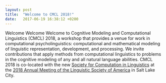 ```yaml
---
layout: post
title:  "Welcome to CMCL 2018!"
date:   2017-06-19 16:38:12 +0200
---
```


Welcome Welcome Welcome to Cognitive Modeling and Computational Linguistics (CMCL) 2018,
a workshop that provides a venue for work in computational
psycholinguistics: computational and mathematical modeling of linguistic
representation, development, and processing. We invite contributions that apply methods from computational linguistics to problems in the cognitive modeling of any and all natural language abilities. CMCL 2018 is co-located with the new [Society for Computation in Linguistics](http://blogs.umass.edu/scil/scil-2018/scil-2018-call-for-papers/) at the [2018 Annual Meeting of the Linguistic Society of America](https://www.linguisticsociety.org/event/lsa-2018-annual-meeting) in Salt Lake City.
